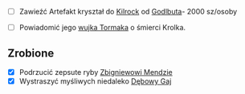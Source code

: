 
- [ ] Zawieźć Artefakt kryształ do [Kilrock](./lokacje/Kilrock.md) od [Godlbuta](./NPC/Goldbut.md)- 2000 sz/osoby
- [ ] Powiadomić jego [wujka Tormaka](./NPC/wujek%20Tormak.md) o śmierci Krolka.



## Zrobione
- [x] Podrzucić zepsute ryby [Zbigniewowi Mendzie](./NPC/Zbigniew%20Menda.md)
- [x] Wystraszyć myśliwych niedaleko [Dębowy Gaj](./lokacje/D%C4%99bowy%20Gaj.md)